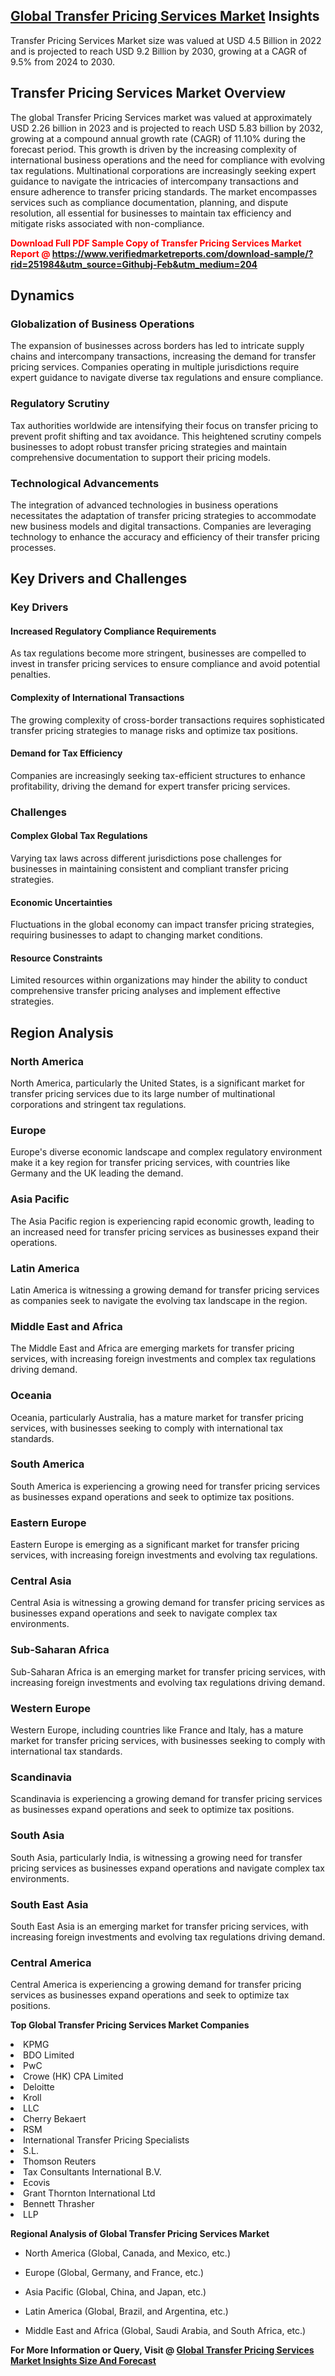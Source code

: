 <h2><a href="https://www.verifiedmarketreports.com/download-sample/?rid=251984&amp;utm_source=Githubj&amp;utm_medium=204" target="_blank">Global Transfer Pricing Services Market</a> Insights</h2><p>Transfer Pricing Services Market size was valued at USD 4.5 Billion in 2022 and is projected to reach USD 9.2 Billion by 2030, growing at a CAGR of 9.5% from 2024 to 2030.</p><p> <h2>Transfer Pricing Services Market Overview</h2> <p>The global Transfer Pricing Services market was valued at approximately USD 2.26 billion in 2023 and is projected to reach USD 5.83 billion by 2032, growing at a compound annual growth rate (CAGR) of 11.10% during the forecast period. This growth is driven by the increasing complexity of international business operations and the need for compliance with evolving tax regulations. Multinational corporations are increasingly seeking expert guidance to navigate the intricacies of intercompany transactions and ensure adherence to transfer pricing standards. The market encompasses services such as compliance documentation, planning, and dispute resolution, all essential for businesses to maintain tax efficiency and mitigate risks associated with non-compliance. </p> <p><strong><p><span class=""><span style="color: #ff0000;"><strong>Download Full PDF Sample Copy of Transfer Pricing Services Market Report</strong> @ </span><a href="https://www.verifiedmarketreports.com/download-sample/?rid=251984&amp;utm_source=Githubj-Feb&amp;utm_medium=204" target="_blank">https://www.verifiedmarketreports.com/download-sample/?rid=251984&amp;utm_source=Githubj-Feb&amp;utm_medium=204</a></span></p></strong></p> <h2>Dynamics</h2> <h3>Globalization of Business Operations</h3> <p>The expansion of businesses across borders has led to intricate supply chains and intercompany transactions, increasing the demand for transfer pricing services. Companies operating in multiple jurisdictions require expert guidance to navigate diverse tax regulations and ensure compliance. </p> <h3>Regulatory Scrutiny</h3> <p>Tax authorities worldwide are intensifying their focus on transfer pricing to prevent profit shifting and tax avoidance. This heightened scrutiny compels businesses to adopt robust transfer pricing strategies and maintain comprehensive documentation to support their pricing models. </p> <h3>Technological Advancements</h3> <p>The integration of advanced technologies in business operations necessitates the adaptation of transfer pricing strategies to accommodate new business models and digital transactions. Companies are leveraging technology to enhance the accuracy and efficiency of their transfer pricing processes. </p> <h2>Key Drivers and Challenges</h2> <h3>Key Drivers</h3> <h4>Increased Regulatory Compliance Requirements</h4> <p>As tax regulations become more stringent, businesses are compelled to invest in transfer pricing services to ensure compliance and avoid potential penalties. </p> <h4>Complexity of International Transactions</h4> <p>The growing complexity of cross-border transactions requires sophisticated transfer pricing strategies to manage risks and optimize tax positions. </p> <h4>Demand for Tax Efficiency</h4> <p>Companies are increasingly seeking tax-efficient structures to enhance profitability, driving the demand for expert transfer pricing services. </p> <h3>Challenges</h3> <h4>Complex Global Tax Regulations</h4> <p>Varying tax laws across different jurisdictions pose challenges for businesses in maintaining consistent and compliant transfer pricing strategies. </p> <h4>Economic Uncertainties</h4> <p>Fluctuations in the global economy can impact transfer pricing strategies, requiring businesses to adapt to changing market conditions. </p> <h4>Resource Constraints</h4> <p>Limited resources within organizations may hinder the ability to conduct comprehensive transfer pricing analyses and implement effective strategies. </p> <h2>Region Analysis</h2> <h3>North America</h3> <p>North America, particularly the United States, is a significant market for transfer pricing services due to its large number of multinational corporations and stringent tax regulations. </p> <h3>Europe</h3> <p>Europe's diverse economic landscape and complex regulatory environment make it a key region for transfer pricing services, with countries like Germany and the UK leading the demand. </p> <h3>Asia Pacific</h3> <p>The Asia Pacific region is experiencing rapid economic growth, leading to an increased need for transfer pricing services as businesses expand their operations. </p> <h3>Latin America</h3> <p>Latin America is witnessing a growing demand for transfer pricing services as companies seek to navigate the evolving tax landscape in the region. </p> <h3>Middle East and Africa</h3> <p>The Middle East and Africa are emerging markets for transfer pricing services, with increasing foreign investments and complex tax regulations driving demand. </p> <h3>Oceania</h3> <p>Oceania, particularly Australia, has a mature market for transfer pricing services, with businesses seeking to comply with international tax standards. </p> <h3>South America</h3> <p>South America is experiencing a growing need for transfer pricing services as businesses expand operations and seek to optimize tax positions. </p> <h3>Eastern Europe</h3> <p>Eastern Europe is emerging as a significant market for transfer pricing services, with increasing foreign investments and evolving tax regulations. </p> <h3>Central Asia</h3> <p>Central Asia is witnessing a growing demand for transfer pricing services as businesses expand operations and seek to navigate complex tax environments. </p> <h3>Sub-Saharan Africa</h3> <p>Sub-Saharan Africa is an emerging market for transfer pricing services, with increasing foreign investments and evolving tax regulations driving demand. </p> <h3>Western Europe</h3> <p>Western Europe, including countries like France and Italy, has a mature market for transfer pricing services, with businesses seeking to comply with international tax standards. </p> <h3>Scandinavia</h3> <p>Scandinavia is experiencing a growing demand for transfer pricing services as businesses expand operations and seek to optimize tax positions. </p> <h3>South Asia</h3> <p>South Asia, particularly India, is witnessing a growing need for transfer pricing services as businesses expand operations and navigate complex tax environments. </p> <h3>South East Asia</h3> <p>South East Asia is an emerging market for transfer pricing services, with increasing foreign investments and evolving tax regulations driving demand. </p> <h3>Central America</h3> <p>Central America is experiencing a growing demand for transfer pricing services as businesses expand operations and seek to optimize tax positions.</p><p><strong>Top Global Transfer Pricing Services Market Companies</strong></p><div data-test-id=""><p><li>KPMG</li><li> BDO Limited</li><li> PwC</li><li> Crowe (HK) CPA Limited</li><li> Deloitte</li><li> Kroll</li><li> LLC</li><li> Cherry Bekaert</li><li> RSM</li><li> International Transfer Pricing Specialists</li><li> S.L.</li><li> Thomson Reuters</li><li> Tax Consultants International B.V.</li><li> Ecovis</li><li> Grant Thornton International Ltd</li><li> Bennett Thrasher</li><li> LLP</li></p><div><strong>Regional Analysis of&nbsp;Global Transfer Pricing Services Market</strong></div><ul><li dir="ltr"><p dir="ltr">North America&nbsp;(Global, Canada, and Mexico, etc.)</p></li><li dir="ltr"><p dir="ltr">Europe (Global, Germany, and France, etc.)</p></li><li dir="ltr"><p dir="ltr">Asia Pacific&nbsp;(Global, China, and Japan, etc.)</p></li><li dir="ltr"><p dir="ltr">Latin America&nbsp;(Global, Brazil, and Argentina, etc.)</p></li><li dir="ltr">Middle East and Africa&nbsp;(Global, Saudi Arabia, and South Africa, etc.)</li></ul><p><strong>For More Information or Query, Visit @&nbsp;</strong><strong><a href="https://www.verifiedmarketreports.com/product/transfer-pricing-services-market/?utm_source=Githubj&amp;utm_medium=204" target="_blank">Global Transfer Pricing Services Market Insights Size And Forecast</a></strong></p></div>

